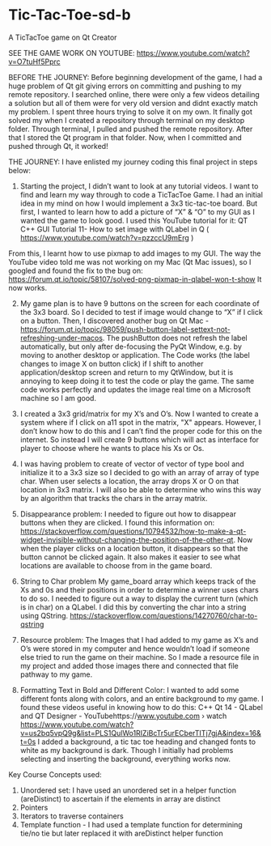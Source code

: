 # Tic-Tac-Toe-sd-b
A TicTacToe game on Qt Creator

SEE THE GAME WORK ON YOUTUBE: https://www.youtube.com/watch?v=O7tuHf5Pprc

BEFORE THE JOURNEY:
Before beginning development of the game, I had a huge problem of Qt git giving errors on committing and pushing to my remote repository. I searched online, there were only a few videos detailing a solution but all of them were for very old version and didnt exactly match my problem. 
I spent three hours trying to solve it on my own. It finally got solved my when I created a repository through terminal on my desktop folder. Through terminal, I pulled and pushed the remote repository. After that I stored the Qt program in that folder. Now, when I committed and pushed through Qt, it worked!

THE JOURNEY:
I have enlisted my journey coding this final project in steps below:

1. Starting the project, I didn’t want to look at any tutorial videos. I want to find and learn my way through to code a TicTacToe Game. I had an initial idea in my mind on how I would implement a 3x3 tic-tac-toe board. But first, I wanted to learn how to add a picture of “X” & “O” to my GUI as I wanted the game to look good. I used this YouTube tutorial for it:
QT C++ GUI Tutorial 11- How to set image with QLabel in Q ( https://www.youtube.com/watch?v=pzzccU9mErg ) 

From this, I learnt how to use pixmap to add images to my GUI. 
The way the YouTube video told me was not working on my Mac (Qt Mac issues), so I googled and found the fix to the bug on: https://forum.qt.io/topic/58107/solved-png-pixmap-in-qlabel-won-t-show
It now works. 

2. My game plan is to have 9 buttons on the screen for each coordinate of the 3x3 board. So I decided to test if image would change to “X” if I click on a button. Then, I discovered another bug on Qt Mac - https://forum.qt.io/topic/98059/push-button-label-settext-not-refreshing-under-macos. The pushButton does not refresh the label automatically, but only after de-focusing the PyQt Window, e.g. by moving to another desktop or application. 
The Code works (the label changes to image X on button click) if I shift to another application/desktop screen and return to my QtWindow, but it is annoying to keep doing it to test the code or play the game. The same code works perfectly and updates the image real time on a Microsoft machine so I am good. 

3. I created a 3x3 grid/matrix for my X’s and O’s. Now I wanted to create a system where if I click on a11 spot in the matrix, "X" appears. However, I don’t know how to do this and I can’t find the proper code for this on the internet. So instead I will create 9 buttons which will act as interface for player to choose where he wants to place his Xs or Os. 

4. I was having problem to create of vector of vector of type bool and initialize it to a 3x3 size so I decided to go with an array of array of type char. When user selects a location, the array drops X or O on that location in 3x3 matrix. I will also be able to determine who wins this way by an algorithm that tracks the chars in the array matrix.

5. Disappearance problem:
I needed to figure out how to disappear buttons when they are clicked. I found this information on: https://stackoverflow.com/questions/10794532/how-to-make-a-qt-widget-invisible-without-changing-the-position-of-the-other-qt. Now when the player clicks on a location button, it disappears so that the button cannot be clicked again. It also makes it easier to see what locations are available to choose from in the game board.

6. String to Char problem
My game_board array which keeps track of the Xs and 0s and their positions in order to determine a winner uses chars to do so. I needed to figure out a way to display the current turn (which is in char) on a QLabel. I did this by converting the char into a string using QString.  https://stackoverflow.com/questions/14270760/char-to-qstring

7. Resource problem: The Images that I had added to my game as X’s and O’s were stored in my computer and hence wouldn’t load if someone else tried to run the game on their machine. So I made a resource file in my project and added those images there and connected that file pathway to my game. 

8. Formatting Text in Bold and Different Color:
I wanted to add some different fonts along with colors, and an entire background to my game. I found these videos useful in knowing how to do this:
C++ Qt 14 - QLabel and QT Designer - YouTubehttps://www.youtube.com › watch
https://www.youtube.com/watch?v=us2bq5vpQ9g&list=PLS1QulWo1RIZiBcTr5urECberTITj7gjA&index=16&t=0s
I added a background, a tic tac toe heading and changed fonts to white as my background is dark. Though I initially had problems selecting and inserting the background, everything works now. 

Key Course Concepts used:
1. Unordered set: I have used an unordered set in a helper function (areDistinct) to ascertain if the elements in array are distinct
2. Pointers
3. Iterators to traverse containers
4. Template function - I had used a template function for determining tie/no tie but later replaced it with areDistinct helper function
